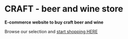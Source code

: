 # CRAFT - beer and wine store
**E-commerce website to buy craft beer and wine**

Browse our selection and [start shopping HERE](craft-beer-and-wine.herokuapp.com)
